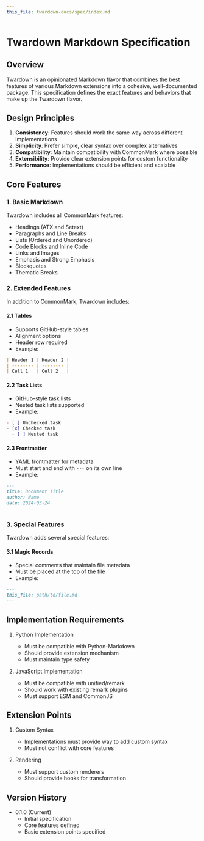 ```yaml
---
this_file: twardown-docs/spec/index.md
---
```


# Twardown Markdown Specification

## Overview

Twardown is an opinionated Markdown flavor that combines the best features of various Markdown
extensions into a cohesive, well-documented package. This specification defines the exact features
and behaviors that make up the Twardown flavor.

## Design Principles

1. **Consistency**: Features should work the same way across different implementations
2. **Simplicity**: Prefer simple, clear syntax over complex alternatives
3. **Compatibility**: Maintain compatibility with CommonMark where possible
4. **Extensibility**: Provide clear extension points for custom functionality
5. **Performance**: Implementations should be efficient and scalable

## Core Features

### 1. Basic Markdown

Twardown includes all CommonMark features:

- Headings (ATX and Setext)
- Paragraphs and Line Breaks
- Lists (Ordered and Unordered)
- Code Blocks and Inline Code
- Links and Images
- Emphasis and Strong Emphasis
- Blockquotes
- Thematic Breaks

### 2. Extended Features

In addition to CommonMark, Twardown includes:

#### 2.1 Tables

- Supports GitHub-style tables
- Alignment options
- Header row required
- Example:

```markdown
| Header 1 | Header 2 |
| -------- | -------- |
| Cell 1   | Cell 2   |
```

#### 2.2 Task Lists

- GitHub-style task lists
- Nested task lists supported
- Example:

```markdown
- [ ] Unchecked task
- [x] Checked task
  - [ ] Nested task
```

#### 2.3 Frontmatter

- YAML frontmatter for metadata
- Must start and end with `---` on its own line
- Example:

```markdown
---
title: Document Title
author: Name
date: 2024-03-24
---
```

### 3. Special Features

Twardown adds several special features:

#### 3.1 Magic Records

- Special comments that maintain file metadata
- Must be placed at the top of the file
- Example:

```markdown
---
this_file: path/to/file.md
---
```

## Implementation Requirements

1. Python Implementation

   - Must be compatible with Python-Markdown
   - Should provide extension mechanism
   - Must maintain type safety

2. JavaScript Implementation
   - Must be compatible with unified/remark
   - Should work with existing remark plugins
   - Must support ESM and CommonJS

## Extension Points

1. Custom Syntax

   - Implementations must provide way to add custom syntax
   - Must not conflict with core features

2. Rendering
   - Must support custom renderers
   - Should provide hooks for transformation

## Version History

- 0.1.0 (Current)
  - Initial specification
  - Core features defined
  - Basic extension points specified

